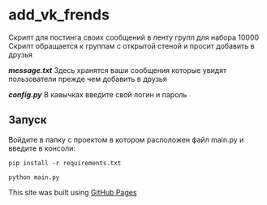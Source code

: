 # add_vk_frends
Скрипт для постинга своих сообщений в ленту групп для набора 10000
Скрипт обращается к группам с открытой стеной и просит добавить в друзья

***message.txt***   Здесь хранятся ваши сообщения которые увидят пользователи прежде чем добавить в друзья

***config.py***   В кавычках введите свой логин и пароль


## Запуск
Войдите в папку с проектом в котором расположен файл main.py и введите в консоли:
```
pip install -r requirements.txt
```
```
python main.py
```

This site was built using [GitHub Pages](https://pages.github.com/)
